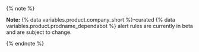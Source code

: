 {% note %}

**Note:** {% data variables.product.company_short %}-curated {% data variables.product.prodname_dependabot %} alert rules are currently in beta and are subject to change.

{% endnote %}
